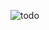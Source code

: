 
![todo](https://user-images.githubusercontent.com/58470326/182104356-596f6f85-3d18-4388-8e24-c08f4801afe5.png)
